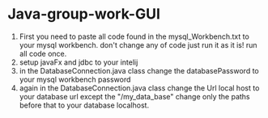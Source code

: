 # Java-group-work-GUI
1. First you need to paste all code found in the mysql_Workbench.txt to your mysql workbench. don't change any of code just run it as it is! run all code once.
2. setup javaFx and jdbc to your intelij
3. in the DatabaseConnection.java class change the databasePassword to your mysql workbench password
4. again in the DatabaseConnection.java class change the Url local host to your database url except the "/my_data_base" change only the paths before that to your database localhost.

